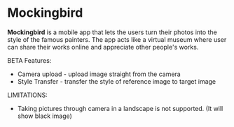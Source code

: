 # Mockingbird

**Mockingbird** is a mobile app that lets the users turn their photos into the style of the famous painters. The app acts like a virtual museum where user can share their works online and appreciate other people's works.

BETA Features:
* Camera upload - upload image straight from the camera
* Style Transfer - transfer the style of reference image to target image

LIMITATIONS:
* Taking pictures through camera in a landscape is not supported. (It will show black image)
